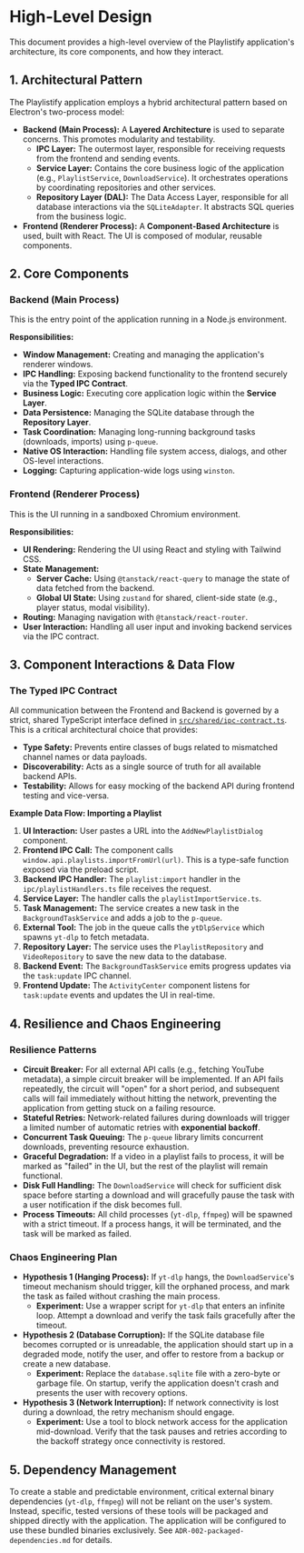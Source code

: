 # High-Level Design

This document provides a high-level overview of the Playlistify application's architecture, its core components, and how they interact.

## 1. Architectural Pattern

The Playlistify application employs a hybrid architectural pattern based on Electron's two-process model:

*   **Backend (Main Process):** A **Layered Architecture** is used to separate concerns. This promotes modularity and testability.
    *   **IPC Layer:** The outermost layer, responsible for receiving requests from the frontend and sending events.
    *   **Service Layer:** Contains the core business logic of the application (e.g., `PlaylistService`, `DownloadService`). It orchestrates operations by coordinating repositories and other services.
    *   **Repository Layer (DAL):** The Data Access Layer, responsible for all database interactions via the `SQLiteAdapter`. It abstracts SQL queries from the business logic.
*   **Frontend (Renderer Process):** A **Component-Based Architecture** is used, built with React. The UI is composed of modular, reusable components.

## 2. Core Components

### Backend (Main Process)

This is the entry point of the application running in a Node.js environment.

**Responsibilities:**
-   **Window Management:** Creating and managing the application's renderer windows.
-   **IPC Handling:** Exposing backend functionality to the frontend securely via the **Typed IPC Contract**.
-   **Business Logic:** Executing core application logic within the **Service Layer**.
-   **Data Persistence:** Managing the SQLite database through the **Repository Layer**.
-   **Task Coordination:** Managing long-running background tasks (downloads, imports) using `p-queue`.
-   **Native OS Interaction:** Handling file system access, dialogs, and other OS-level interactions.
-   **Logging:** Capturing application-wide logs using `winston`.

### Frontend (Renderer Process)

This is the UI running in a sandboxed Chromium environment.

**Responsibilities:**
-   **UI Rendering:** Rendering the UI using React and styling with Tailwind CSS.
-   **State Management:**
    -   **Server Cache:** Using `@tanstack/react-query` to manage the state of data fetched from the backend.
    -   **Global UI State:** Using `zustand` for shared, client-side state (e.g., player status, modal visibility).
-   **Routing:** Managing navigation with `@tanstack/react-router`.
-   **User Interaction:** Handling all user input and invoking backend services via the IPC contract.

## 3. Component Interactions & Data Flow

### The Typed IPC Contract

All communication between the Frontend and Backend is governed by a strict, shared TypeScript interface defined in [`src/shared/ipc-contract.ts`](src/shared/ipc-contract.ts). This is a critical architectural choice that provides:
- **Type Safety:** Prevents entire classes of bugs related to mismatched channel names or data payloads.
- **Discoverability:** Acts as a single source of truth for all available backend APIs.
- **Testability:** Allows for easy mocking of the backend API during frontend testing and vice-versa.

**Example Data Flow: Importing a Playlist**
1.  **UI Interaction:** User pastes a URL into the `AddNewPlaylistDialog` component.
2.  **Frontend IPC Call:** The component calls `window.api.playlists.importFromUrl(url)`. This is a type-safe function exposed via the preload script.
3.  **Backend IPC Handler:** The `playlist:import` handler in the `ipc/playlistHandlers.ts` file receives the request.
4.  **Service Layer:** The handler calls the `playlistImportService.ts`.
5.  **Task Management:** The service creates a new task in the `BackgroundTaskService` and adds a job to the `p-queue`.
6.  **External Tool:** The job in the queue calls the `ytDlpService` which spawns `yt-dlp` to fetch metadata.
7.  **Repository Layer:** The service uses the `PlaylistRepository` and `VideoRepository` to save the new data to the database.
8.  **Backend Event:** The `BackgroundTaskService` emits progress updates via the `task:update` IPC channel.
9.  **Frontend Update:** The `ActivityCenter` component listens for `task:update` events and updates the UI in real-time.

## 4. Resilience and Chaos Engineering

### Resilience Patterns

-   **Circuit Breaker:** For all external API calls (e.g., fetching YouTube metadata), a simple circuit breaker will be implemented. If an API fails repeatedly, the circuit will "open" for a short period, and subsequent calls will fail immediately without hitting the network, preventing the application from getting stuck on a failing resource.
-   **Stateful Retries:** Network-related failures during downloads will trigger a limited number of automatic retries with **exponential backoff**.
-   **Concurrent Task Queuing:** The `p-queue` library limits concurrent downloads, preventing resource exhaustion.
-   **Graceful Degradation:** If a video in a playlist fails to process, it will be marked as "failed" in the UI, but the rest of the playlist will remain functional.
-   **Disk Full Handling:** The `DownloadService` will check for sufficient disk space before starting a download and will gracefully pause the task with a user notification if the disk becomes full.
-   **Process Timeouts:** All child processes (`yt-dlp`, `ffmpeg`) will be spawned with a strict timeout. If a process hangs, it will be terminated, and the task will be marked as failed.

### Chaos Engineering Plan

-   **Hypothesis 1 (Hanging Process):** If `yt-dlp` hangs, the `DownloadService`'s timeout mechanism should trigger, kill the orphaned process, and mark the task as failed without crashing the main process.
    -   **Experiment:** Use a wrapper script for `yt-dlp` that enters an infinite loop. Attempt a download and verify the task fails gracefully after the timeout.
-   **Hypothesis 2 (Database Corruption):** If the SQLite database file becomes corrupted or is unreadable, the application should start up in a degraded mode, notify the user, and offer to restore from a backup or create a new database.
    -   **Experiment:** Replace the `database.sqlite` file with a zero-byte or garbage file. On startup, verify the application doesn't crash and presents the user with recovery options.
-   **Hypothesis 3 (Network Interruption):** If network connectivity is lost during a download, the retry mechanism should engage.
    -   **Experiment:** Use a tool to block network access for the application mid-download. Verify that the task pauses and retries according to the backoff strategy once connectivity is restored.

## 5. Dependency Management

To create a stable and predictable environment, critical external binary dependencies (`yt-dlp`, `ffmpeg`) will not be reliant on the user's system. Instead, specific, tested versions of these tools will be packaged and shipped directly with the application. The application will be configured to use these bundled binaries exclusively. See `ADR-002-packaged-dependencies.md` for details.